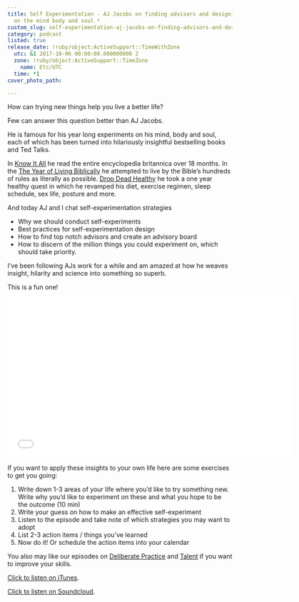 ```yaml
---
title: Self Experimentation - AJ Jacobs on finding advisors and designing experiments
  on the mind body and soul *
custom_slug: self-experimentation-aj-jacobs-on-finding-advisors-and-designing-experiments-on-the-mind-body-and-soul-
category: podcast
listed: true
release_date: !ruby/object:ActiveSupport::TimeWithZone
  utc: &1 2017-10-06 00:00:00.000000000 Z
  zone: !ruby/object:ActiveSupport::TimeZone
    name: Etc/UTC
  time: *1
cover_photo_path: 

---
```

How can trying new things help you live a better life?

Few can answer this question better than AJ Jacobs.

He is famous for his year long experiments on his mind, body and soul, each of which has been turned into hilariously insightful bestselling books and Ted Talks. 

In [Know It All](http://www.amazon.com/The-Know-It-All-Humble-Become-Smartest/dp/0743250621/ref=pd_bxgy_14_img_3?ie=UTF8&refRID=12E5SFA1BTKDRHPKK2G1) he read the entire encyclopedia britannica over 18 months. In the [The Year of Living Biblically](http://www.amazon.com/The-Year-Living-Biblically-Literally/dp/0743291484/ref=pd_bxgy_14_img_2?ie=UTF8&refRID=10M8HBNBKCR059N0E72Y) he attempted to live by the Bible’s hundreds of rules as literally as possible. [Drop Dead Healthy](http://www.amazon.com/Drop-Dead-Healthy-Humble-Perfection/dp/1416599088/ref=asap_bc?ie=UTF8) he took a one year healthy quest in which he revamped his diet, exercise regimen, sleep schedule, sex life, posture and more.

And today AJ and I chat self-experimentation strategies

- Why we should conduct self-experiments 
- Best practices for self-experimentation design 
- How to find top notch advisors and create an advisory board 
- How to discern of the million things you could experiment on, which should take priority. 

I’ve been following AJs work for a while and am amazed at how he weaves insight, hilarity and science into something so superb.

This is a fun one!

<iframe style="border: none" src="//html5-player.libsyn.com/embed/episode/id/5725888/height/360/width/640/theme/legacy/autonext/no/thumbnail/yes/autoplay/no/preload/no/no_addthis/no/direction/backward/" height="360" width="640" scrolling="no" allowfullscreen webkitallowfullscreen mozallowfullscreen oallowfullscreen msallowfullscreen></iframe>

If you want to apply these insights to your own life here are some exercises to get you going:

1. Write down 1-3 areas of your life where you’d like to try something new. Write why you’d like to experiment on these and what you hope to be the outcome (10 min) 
2. Write your guess on how to make an effective self-experiment 
3. Listen to the episode and take note of which strategies you may want to adopt 
4. List 2-3 action items / things you’ve learned 
5. Now do it! Or schedule the action items into your calendar 

  
You also may like our episodes on [Deliberate Practice](https://soundcloud.com/positivity-dan/deliberate-practice-rapid) and [Talent](https://soundcloud.com/positivity-dan/talent-daniel-coyle-on-badass) if you want to improve your skills.

[Click to listen on iTunes](https://itunes.apple.com/us/podcast/positivity-podcast-with-make-school/id1090239384?mt=2). 

[Click to listen on Soundcloud](https://soundcloud.com/positivity-dan).